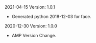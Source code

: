 2021-04-15 Version: 1.0.1
- Generated python 2018-12-03 for face.

2020-12-30 Version: 1.0.0
- AMP Version Change.

